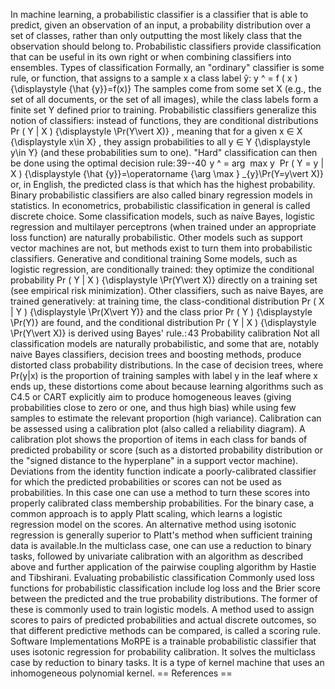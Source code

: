 In machine learning, a probabilistic classifier is a classifier that is
able to predict, given an observation of an input, a probability
distribution over a set of classes, rather than only outputting the most
likely class that the observation should belong to. Probabilistic
classifiers provide classification that can be useful in its own right
or when combining classifiers into ensembles. Types of classification
Formally, an \"ordinary\" classifier is some rule, or function, that
assigns to a sample x a class label ŷ: y \^ = f ( x ) {\\displaystyle
{\\hat {y}}=f(x)} The samples come from some set X (e.g., the set of all
documents, or the set of all images), while the class labels form a
finite set Y defined prior to training. Probabilistic classifiers
generalize this notion of classifiers: instead of functions, they are
conditional distributions Pr ( Y \| X ) {\\displaystyle \\Pr(Y\\vert X)}
, meaning that for a given x ∈ X {\\displaystyle x\\in X} , they assign
probabilities to all y ∈ Y {\\displaystyle y\\in Y} (and these
probabilities sum to one). \"Hard\" classification can then be done
using the optimal decision rule: 39--40  y \^ = arg ⁡ max y ⁡ Pr ( Y = y
\| X ) {\\displaystyle {\\hat {y}}=\\operatorname {\\arg \\max }
\_{y}\\Pr(Y=y\\vert X)} or, in English, the predicted class is that
which has the highest probability. Binary probabilistic classifiers are
also called binary regression models in statistics. In econometrics,
probabilistic classification in general is called discrete choice. Some
classification models, such as naive Bayes, logistic regression and
multilayer perceptrons (when trained under an appropriate loss function)
are naturally probabilistic. Other models such as support vector
machines are not, but methods exist to turn them into probabilistic
classifiers. Generative and conditional training Some models, such as
logistic regression, are conditionally trained: they optimize the
conditional probability Pr ( Y \| X ) {\\displaystyle \\Pr(Y\\vert X)}
directly on a training set (see empirical risk minimization). Other
classifiers, such as naive Bayes, are trained generatively: at training
time, the class-conditional distribution Pr ( X \| Y ) {\\displaystyle
\\Pr(X\\vert Y)} and the class prior Pr ( Y ) {\\displaystyle \\Pr(Y)}
are found, and the conditional distribution Pr ( Y \| X )
{\\displaystyle \\Pr(Y\\vert X)} is derived using Bayes\' rule.: 43
Probability calibration Not all classification models are naturally
probabilistic, and some that are, notably naive Bayes classifiers,
decision trees and boosting methods, produce distorted class probability
distributions. In the case of decision trees, where Pr(y\|x) is the
proportion of training samples with label y in the leaf where x ends up,
these distortions come about because learning algorithms such as C4.5 or
CART explicitly aim to produce homogeneous leaves (giving probabilities
close to zero or one, and thus high bias) while using few samples to
estimate the relevant proportion (high variance). Calibration can be
assessed using a calibration plot (also called a reliability diagram). A
calibration plot shows the proportion of items in each class for bands
of predicted probability or score (such as a distorted probability
distribution or the \"signed distance to the hyperplane\" in a support
vector machine). Deviations from the identity function indicate a
poorly-calibrated classifier for which the predicted probabilities or
scores can not be used as probabilities. In this case one can use a
method to turn these scores into properly calibrated class membership
probabilities. For the binary case, a common approach is to apply Platt
scaling, which learns a logistic regression model on the scores. An
alternative method using isotonic regression is generally superior to
Platt\'s method when sufficient training data is available.In the
multiclass case, one can use a reduction to binary tasks, followed by
univariate calibration with an algorithm as described above and further
application of the pairwise coupling algorithm by Hastie and Tibshirani.
Evaluating probabilistic classification Commonly used loss functions for
probabilistic classification include log loss and the Brier score
between the predicted and the true probability distributions. The former
of these is commonly used to train logistic models. A method used to
assign scores to pairs of predicted probabilities and actual discrete
outcomes, so that different predictive methods can be compared, is
called a scoring rule. Software Implementations MoRPE is a trainable
probabilistic classifier that uses isotonic regression for probability
calibration. It solves the multiclass case by reduction to binary tasks.
It is a type of kernel machine that uses an inhomogeneous polynomial
kernel. == References ==
